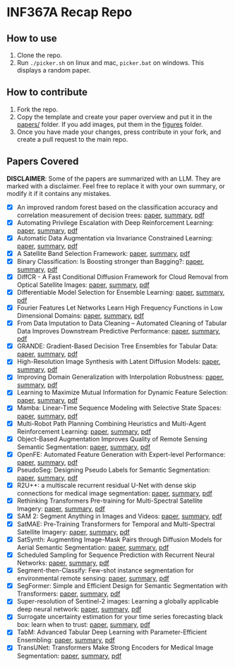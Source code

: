 # INF367A Recap Repo


## How to use

1. Clone the repo.
2. Run `./picker.sh` on linux and mac, `picker.bat` on windows. This displays a random paper.


## How to contribute

1. Fork the repo.
2. Copy the template and create your paper overview and 
put it in the [papers/](./papers/) folder. If you add images, 
put them in the [figures](./papers/figures/) folder.
3. Once you have made your changes, 
press contribute in your fork, and create a pull request
to the main repo.


## Papers Covered

__DISCLAIMER__: Some of the papers are summarized with an LLM. 
They are marked with a disclaimer. Feel free to replace it with your own summary, or modify it 
if it contains any mistakes.

- [x] An improved random forest based on the classification accuracy and correlation measurement of decision trees: [paper](https://www.sciencedirect.com/science/article/pii/S0957417423020511), [summary](./papers/improved_random_forest.md), [pdf](./pdfs/improved_random_forest.pdf)
- [x] Automating Privilege Escalation with Deep Reinforcement Learning: [paper](https://dl.acm.org/doi/abs/10.1145/3474369.3486877), [summary](./papers/automatic_privilege_escalation.md), [pdf](./pdfs/automatic_privilege_escalation.pdf)
- [x] Automatic Data Augmentation via Invariance Constrained Learning: [paper](https://arxiv.org/abs/2209.15031), [summary](./papers/automatic_data_augmentation_via_invariance_constrained_learning.md), [pdf](./pdfs/automatic_data_augmentation_via_invariance_constrained_learning.pdf)
- [x] A Satellite Band Selection Framework: [paper](https://arxiv.org/abs/2404.02659), [summary](./papers/satellite_band_selection_framework.md), [pdf](./pdfs/satellite_band_selection_framework.pdf)
- [x] Binary Classification: Is Boosting stronger than Bagging?: [paper](https://arxiv.org/abs/2410.19200), [summary](./papers/is_boosting_stronger_than_bagging.md), [pdf](./pdfs/is_boosting_stronger_than_bagging.pdf)
- [x] DiffCR - A Fast Conditional Diffusion Framework for Cloud Removal from Optical Satellite Images: [paper](https://ieeexplore.ieee.org/document/10436560), [summary](./papers/diffCR.md), [pdf](./pdfs/diffCR.pdf)
- [x] Differentiable Model Selection for Ensemble Learning: [paper](https://arxiv.org/abs/2211.00251), [summary](./papers/differentiable_model_selection_for_ensemble_learning.md), [pdf](./pdfs/differentiable_model_selection_for_ensemble_learning.pdf)
- [x] Fourier Features Let Networks Learn High Frequency Functions in Low Dimensional Domains: [paper](https://proceedings.neurips.cc/paper_files/paper/2020/file/55053683268957697aa39fba6f231c68-Paper.pdf), [summary](./papers/fourier_features.md), [pdf](./pdfs/fourier_features.pdf)
- [x] From Data Imputation to Data Cleaning – Automated Cleaning of Tabular Data Improves Downstream Predictive Performance: [paper](https://proceedings.mlr.press/v238/jager24a/jager24a.pdf), [summary](./papers/automated_cleaning_of_tabular_data.md), [pdf](./pdfs/automated_cleaning_of_tabular_data.pdf)
- [x] GRANDE: Gradient-Based Decision Tree Ensembles for Tabular Data: [paper](https://arxiv.org/abs/2309.17130), [summary](./papers/GRANDE.md), [pdf](./pdfs/GRANDE.pdf)
- [x] High-Resolution Image Synthesis with Latent Diffusion Models: [paper](https://openaccess.thecvf.com/content/CVPR2022/papers/Rombach_High-Resolution_Image_Synthesis_With_Latent_Diffusion_Models_CVPR_2022_paper.pdf), [summary](./papers/high_resolution_image_sythesis.md), [pdf](./pdfs/high_resolution_image_sythesis.pdf)
- [x] Improving Domain Generalization with Interpolation Robustness: [paper](https://openreview.net/pdf?id=Yl_4LpR_3Z), [summary](./papers/improving_domain_generalization.md), [pdf](./pdfs/improving_domain_generalization.pdf)
- [x] Learning to Maximize Mutual Information for Dynamic Feature Selection: [paper](https://proceedings.mlr.press/v202/covert23a/covert23a.pdf), [summary](./papers/maximize_mutual_information.md), [pdf](./pdfs/maximize_mutual_information.pdf)
- [x] Mamba: Linear-Time Sequence Modeling with Selective State Spaces: [paper](https://arxiv.org/abs/2312.00752), [summary](./papers/mamba.md), [pdf](./pdfs/mamba.pdf)
- [x] Multi-Robot Path Planning Combining Heuristics and Multi-Agent Reinforcement Learning: [paper](https://arxiv.org/abs/2306.01270), [summary](./papers/multi_robot_path_planning.md), [pdf](./pdfs/multi_robot_path_planning.pdf)
- [x] Object-Based Augmentation Improves Quality of Remote Sensing Semantic Segmentation: [paper](https://arxiv.org/abs/2105.05516), [summary](./papers/object_based_augmentation.md), [pdf](./pdfs/object_based_augmentation.pdf)
- [x] OpenFE: Automated Feature Generation with Expert-level Performance: [paper](https://arxiv.org/abs/2211.12507), [summary](./papers/OpenFE.md), [pdf](./pdfs/OpenFE.pdf)
- [x] PseudoSeg: Designing Pseudo Labels for Semantic Segmentation: [paper](https://arxiv.org/abs/2010.09713), [summary](./papers/PseudoSeg.md), [pdf](./pdfs/PseudoSeg.pdf)
- [x] R2U++: a multiscale recurrent residual U-Net with dense skip connections for medical image segmentation: [paper](https://link.springer.com/content/pdf/10.1007/s00521-022-07419-7.pdf), [summary](./papers/r2u++.md), [pdf](./pdfs/r2u++.pdf)
- [x] Rethinking Transformers Pre-training for Multi-Spectral Satellite Imagery: [paper](https://arxiv.org/abs/2403.05419), [summary](./papers/SatMAE++.md), [pdf](./pdfs/SatMAE++.pdf)
- [x] SAM 2: Segment Anything in Images and Videos: [paper](https://arxiv.org/abs/2408.00714), [summary](./papers/SAM2.md), [pdf](./pdfs/SAM2.pdf)
- [x] SatMAE: Pre-Training Transformers for Temporal and Multi-Spectral Satellite Imagery: [paper](https://proceedings.neurips.cc/paper_files/paper/2022/file/01c561df365429f33fcd7a7faa44c985-Paper-Conference.pdf), [summary](./papers/SatMAE.md), [pdf](./pdfs/SatMAE.pdf)
- [x] SatSynth: Augmenting Image-Mask Pairs through Diffusion Models for Aerial Semantic Segmentation: [paper](https://arxiv.org/abs/2403.16605), [summary](./papers/SatSynth.md), [pdf](./pdfs/SatSynth.pdf)
- [x] Scheduled Sampling for Sequence Prediction with Recurrent Neural Networks: [paper](https://arxiv.org/abs/1506.03099), [summary](./papers/scheduled_sampling_for_sequence_prediction.md), [pdf](./pdfs/scheduled_sampling_for_sequence_prediction.pdf)
- [x] Segment-then-Classify: Few-shot instance segmentation for environmental remote sensing: [paper](https://www.climatechange.ai/papers/neurips2023/53), [summary](./papers/segment_then_classify.md), [pdf](./pdfs/segment_then_classify.pdf)
- [x] SegFormer: Simple and Efficient Design for Semantic Segmentation with Transformers: [paper](https://arxiv.org/abs/2105.15203), [summary](./papers/segformer.md), [pdf](./pdfs/segformer.pdf)
- [x] Super-resolution of Sentinel-2 images: Learning a globally applicable deep neural network: [paper](https://www.sciencedirect.com/science/article/pii/S0924271618302636), [summary](./papers/super_resolution.md), [pdf](./pdfs/super_resolution.pdf)
- [x] Surrogate uncertainty estimation for your time series forecasting black box: learn when to trust: [paper](https://ieeexplore.ieee.org/iel7/10411504/10411508/10411608.pdf), [summary](./papers/surrogate_uncertainty_model.md), [pdf](./pdfs/surrogate_uncertainty_model.pdf)
- [x] TabM: Advanced Tabular Deep Learning with Parameter-Efficient Ensembling: [paper](https://openreview.net/forum?id=Sd4wYYOhmY), [summary](./papers/TABM-README.md), [pdf](./pdfs/TABM-README.pdf)
- [x] TransUNet: Transformers Make Strong Encoders for Medical Image Segmentation: [paper](https://arxiv.org/abs/2102.04306), [summary](./papers/TransUNet.md), [pdf](./pdfs/TransUNet.pdf)
